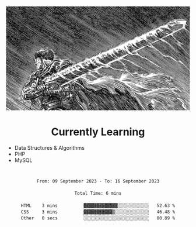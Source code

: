 <!-- Profile image -->
<p align="center">
 <img src="assets/bpD2ohb.png" width="1080px">
</p>
<!-- Profile image end -->

<!-- Currently learning -->
<h1 align="center">Currently Learning </h1>

* Data Structures & Algorithms
* PHP
* MySQL 
#
<!-- Currently learning end -->

<div align="center">
<!--START_SECTION:waka-->

```txt
From: 09 September 2023 - To: 16 September 2023

Total Time: 6 mins

HTML    3 mins          ▓▓▓▓▓▓▓▓▓▓▓▓▓░░░░░░░░░░░░   52.63 %
CSS     3 mins          ▓▓▓▓▓▓▓▓▓▓▓▒░░░░░░░░░░░░░   46.48 %
Other   0 secs          ░░░░░░░░░░░░░░░░░░░░░░░░░   00.89 %
```

<!--END_SECTION:waka-->
</div>
